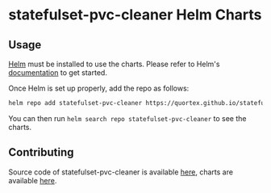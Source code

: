 # statefulset-pvc-cleaner Helm Charts

## Usage

[Helm](https://helm.sh) must be installed to use the charts.
Please refer to Helm's [documentation](https://helm.sh/docs/) to get started.

Once Helm is set up properly, add the repo as follows:

```sh
helm repo add statefulset-pvc-cleaner https://quortex.github.io/statefulset-pvc-cleaner
```

You can then run `helm search repo statefulset-pvc-cleaner` to see the charts.

## Contributing

Source code of statefulset-pvc-cleaner is available [here](https://github.com/quortex/statefulset-pvc-cleaner), charts are available [here](https://github.com/quortex/statefulset-pvc-cleaner/tree/main/charts).
